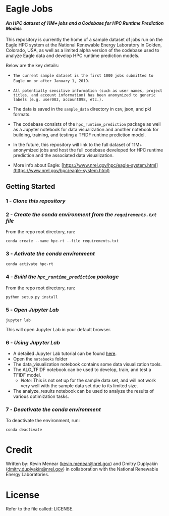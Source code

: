 # Eagle Jobs
#### *An HPC dataset of 11M+ jobs and a Codebase for HPC Runtime Prediction Models*
This repository is currently the home of a sample dataset of jobs run on the Eagle HPC system at the National Renewable Energy Laboratory in Golden, Colorado, USA, as well as a limited alpha version of the codebase used to analyze Eagle data and develop HPC runtime prediction models.

Below are the key details:

* `The current sample dataset is the first 1000 jobs submitted to Eagle on or after January 1, 2019`. 

* `All potentially sensitive information (such as user names, project titles, and account information) has been anonymized to generic labels (e.g. user003, account098, etc.).`

* The data is saved in the `sample_data` directory in csv, json, and pkl formats.

* The codebase consists of the `hpc_runtime_prediction` package as well as a Jupyter notebook for data visualization and another notebook for building, training, and testing a TFIDF runtime prediction model.

* In the future, this repository will link to the full dataset of 11M+ anonymized jobs and host the full codebase developed for HPC runtime prediction and the associated data visualization.

* More info about Eagle: [https://www.nrel.gov/hpc/eagle-system.html](https://www.nrel.gov/hpc/eagle-system.html)

## Getting Started
### 1 - *Clone this repository*
### 2 -  *Create the conda environment from the `requirements.txt` file*
From the repo root directory, run:
```
conda create --name hpc-rt --file requirements.txt
```
### 3 - *Activate the conda environment*
```
conda activate hpc-rt
```
### 4 - *Build the `hpc_runtime_prediction` package*
From the repo root directory, run:
```
python setup.py install
```
### 5 - *Open Jupyter Lab*
```
jupyter lab
```
This will open Jupyter Lab in your default browser.
### 6 - *Using Jupyter Lab*
- A detailed Jupyter Lab tutorial can be found [here](https://jupyterlab.readthedocs.io/en/stable/).
- Open the `notebooks` folder
- The data_visualization notebook contains some data visualization tools.
- The ALG_TFIDF notebook can be used to develop, train, and test a TFIDF model.
    - *Note:* This is not set up for the sample data set, and will not work very well with the sample data set due to its limited size.
- The analyze_results notebook can be used to analyze the results of various optimization tasks.
### 7 - *Deactivate the conda environment*
To deactivate the environment, run:
```
conda deactivate
```

# Credit

Written by: Kevin Menear (kevin.menear@nrel.gov) and Dmitry Duplyakin (dmitry.duplyakin@nrel.gov) in collaboration with the National Renewable Energy Laboratories.

# License

Refer to the file called: LICENSE.
